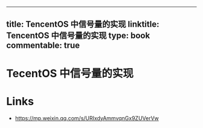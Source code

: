 
---
title: TencentOS 中信号量的实现
linktitle: TencentOS 中信号量的实现
type: book
commentable: true
---

# TecentOS 中信号量的实现

# Links

- https://mp.weixin.qq.com/s/URIxdyAmmvqnGx9ZUVerVw

    
